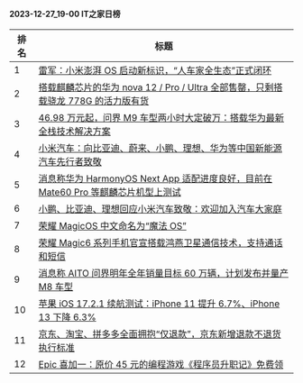 #### 2023-12-27_19-00  IT之家日榜

| 排名 | 标题|
| --- | ---|
| 1 | [雷军：小米澎湃 OS 启动新标识，“人车家全生态”正式闭环](https://www.ithome.com/0/741/843.htm) |
| 2 | [搭载麒麟芯片的华为 nova 12 / Pro / Ultra 全部售罄，只剩搭载骁龙 778G 的活力版有货](https://www.ithome.com/0/741/783.htm) |
| 3 | [46.98 万元起，问界 M9 车型两小时大定破万：搭载华为最新全栈技术解决方案](https://www.ithome.com/0/741/725.htm) |
| 4 | [小米汽车：向比亚迪、蔚来、小鹏、理想、华为等中国新能源汽车先行者致敬](https://www.ithome.com/0/741/799.htm) |
| 5 | [消息称华为 HarmonyOS Next App 适配进度良好，目前在 Mate60 Pro 等麒麟芯片机型上测试](https://www.ithome.com/0/741/777.htm) |
| 6 | [小鹏、比亚迪、理想回应小米汽车致敬：欢迎加入汽车大家庭](https://www.ithome.com/0/741/850.htm) |
| 7 | [荣耀 MagicOS 中文命名为“魔法 OS”](https://www.ithome.com/0/741/794.htm) |
| 8 | [荣耀 Magic6 系列手机官宣搭载鸿燕卫星通信技术，支持通话和短信](https://www.ithome.com/0/741/837.htm) |
| 9 | [消息称 AITO 问界明年全年销量目标 60 万辆，计划发布并量产 M8 车型](https://www.ithome.com/0/741/760.htm) |
| 10 | [苹果 iOS 17.2.1 续航测试：iPhone 11 提升 6.7%、iPhone 13 下降 6.3%](https://www.ithome.com/0/741/773.htm) |
| 11 | [京东、淘宝、拼多多全面拥抱“仅退款”，京东新增退款不退货执行标准](https://www.ithome.com/0/741/930.htm) |
| 12 | [Epic 喜加一：原价 45 元的编程游戏《程序员升职记》免费领](https://www.ithome.com/0/741/763.htm) |
